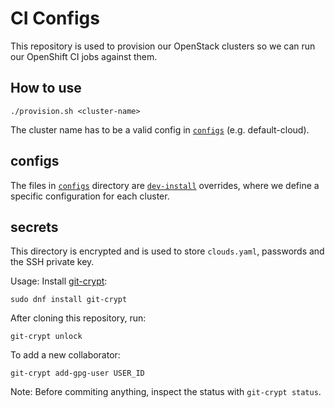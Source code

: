 # CI Configs

This repository is used to provision our OpenStack clusters so we can run our OpenShift CI jobs
against them.

## How to use

```
./provision.sh <cluster-name>
```

The cluster name has to be a valid config in  [`configs`](./configs) (e.g. default-cloud).

## configs

The files in [`configs`](./configs) directory are [`dev-install`](https://github.com/shiftstack/dev-install) overrides,
where we define a specific configuration for each cluster.

## secrets

This directory is encrypted and is used to store `clouds.yaml`, passwords and the SSH private key.

Usage:
Install [git-crypt](https://github.com/AGWA/git-crypt):
```
sudo dnf install git-crypt
```

After cloning this repository, run:
```
git-crypt unlock
```

To add a new collaborator:
```
git-crypt add-gpg-user USER_ID
```

Note: Before commiting anything, inspect the status with `git-crypt status`.
